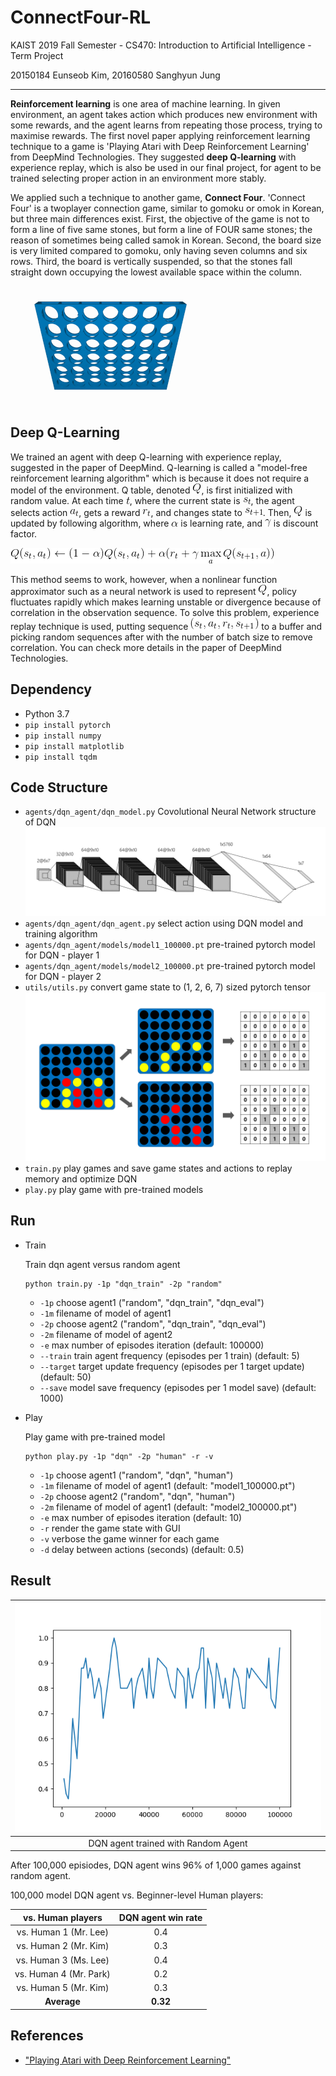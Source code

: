 # ConnectFour-RL
KAIST 2019 Fall Semester - CS470: Introduction to Artificial Intelligence - Term Project

20150184 Eunseob Kim, 20160580 Sanghyun Jung

---------------------
**Reinforcement learning** is one area of machine learning. In given environment, an agent takes action which produces new environment with some rewards, and the agent learns from repeating those process, trying to maximise rewards. The first novel paper applying reinforcement learning technique to a game is 'Playing Atari with Deep Reinforcement Learning' from DeepMind Technologies. They suggested **deep Q-learning** with experience replay, which is also be used in our final project, for agent to be trained selecting proper action in an environment more stably.

We applied such a technique to another game, **Connect Four**. 'Connect Four' is a twoplayer connection game, similar to gomoku or omok in Korean, but three main differences exist. First, the objective of the game is not to form a line of five same stones, but form a line of FOUR same stones; the reason of sometimes being called samok in Korean. Second, the board size is very limited compared to gomoku, only having seven columns and six rows. Third, the board is vertically suspended, so that the stones fall straight down occupying the lowest available space within the column.

 ![ConnectFour game](images/connect_four.gif)

## Deep Q-Learning
We trained an agent with deep Q-learning with experience replay, suggested in the paper of DeepMind. Q-learning is called a "model-free reinforcement learning algorithm" which is because it does not require a model of the environment. Q table, denoted ![eq1](images/eq1.png), is first initialized with random value. At each time ![eq2](images/eq2.png), where the current state is ![eq3](images/eq3.png), the agent selects action ![eq4](images/eq4.png), gets a reward ![eq5](images/eq5.png), and changes state to ![eq6](images/eq6.png). Then, ![eq1](images/eq1.png) is updated by following algorithm, where ![eq7](images/eq7.png) is learning rate, and ![eq8](images/eq8.png) is discount factor.

![eq9](images/eq9.png)

This method seems to work, however, when a nonlinear function approximator such as a neural network is used to represent ![eq1](images/eq1.png), policy fluctuates rapidly which makes learning unstable or divergence because of correlation in the observation sequence. To solve this problem,  experience replay technique is used, putting sequence ![eq10](images/eq10.png) to a buffer and picking random sequences after with the number of batch size to remove correlation. You can check more details in the paper of DeepMind Technologies.

## Dependency

* Python 3.7
* ``` pip install pytorch ```
* ``` pip install numpy ```
* ``` pip install matplotlib ```
* ``` pip install tqdm ```

## Code Structure

- ```agents/dqn_agent/dqn_model.py```  Covolutional Neural Network structure of DQN
![DQN structure](images/dqn_structure.png)
- ```agents/dqn_agent/dqn_agent.py```  select action using DQN model and training algorithm
- ```agents/dqn_agent/models/model1_100000.pt```  pre-trained pytorch model for DQN - player 1
- ```agents/dqn_agent/models/model2_100000.pt```  pre-trained pytorch model for DQN - player 2
- ```utils/utils.py```  convert game state to (1, 2, 6, 7) sized pytorch tensor
![Preprocess of state to tensor](images/preprocess.png)
- ```train.py```  play games and save game states and actions to replay memory and optimize DQN
- ```play.py```  play game with pre-trained models

## Run

* Train

  Train dqn agent versus random agent

  ``` 
  python train.py -1p "dqn_train" -2p "random"
  ```

  - ```-1p```  choose agent1 ("random", "dqn_train", "dqn_eval")
  - ```-1m```  filename of model of agent1
  - ```-2p```  choose agent2 ("random", "dqn_train", "dqn_eval")
  - ```-2m``` filename of model of agent2
  - ```-e```  max number of episodes iteration (default: 100000)
  - ```--train```  train agent frequency (episodes per 1 train) (default: 5)
  - ```--target```  target update frequency (episodes per 1 target update) (default: 50)
  - ```--save```  model save frequency (episodes per 1 model save) (default: 1000)

* Play

  Play game with pre-trained model
  
  ```
  python play.py -1p "dqn" -2p "human" -r -v
  ```
  
  - ```-1p```  choose agent1 ("random", "dqn", "human")
  - ```-1m```  filename of model of agent1 (default: "model1_100000.pt")
  - ```-2p```  choose agent2 ("random", "dqn", "human")
  - ```-2m```  filename of model of agent1 (default: "model2_100000.pt")
  - ```-e```  max number of episodes iteration (default: 10)
  - ```-r```  render the game state with GUI
  - ```-v```  verbose the game winner for each game
  - ```-d```  delay between actions (seconds) (default: 0.5)

## Result

| ![DQN agent trained with Random Agent](images/graph.png) |
|:---:|
| DQN agent trained with Random Agent |

After 100,000 episiodes, DQN agent wins 96% of 1,000 games against random agent.

100,000 model DQN agent vs. Beginner-level Human players:

| vs. Human players | DQN agent win rate |
|:---:| :---:|
| vs. Human 1 (Mr. Lee)  | 0.4  |
| vs. Human 2 (Mr. Kim)  | 0.3  |
| vs. Human 3 (Ms. Lee)  | 0.4  |
| vs. Human 4 (Mr. Park) | 0.2  |
| vs. Human 5 (Mr. Kim)  | 0.3  |
| **Average**            | **0.32** |


## References
- ["Playing Atari with Deep Reinforcement Learning"](https://arxiv.org/abs/1312.5602)